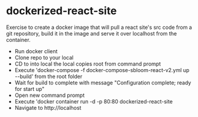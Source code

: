 # dockerized-react-site
Exercise to create a docker image that will pull a react site's src code from a git repository, build it in the image and serve it over localhost from the container.


- Run docker client
- Clone repo to your local
- CD to into local the local copies root from command prompt
- Execute 'docker-compose -f docker-compose-sbloom-react-v2.yml up --build' from the root folder
- Wait for build to complete with message "Configuration complete; ready for start up"
- Open new command prompt
- Execute 'docker container run -d -p 80:80 dockerized-react-site
- Navigate to http://localhost
